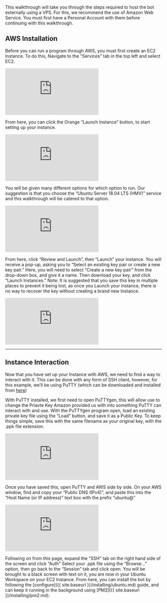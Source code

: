 This walkthrough will take you through the steps required to host the bot externally using a VPS. For this, we recommend the use of Amazon Web Service. You must first have a Personal Account with them before continuing with this walkthrough.

## AWS Installation

Before you can run a program through AWS, you must first create an EC2 Instance. To do this, Navigate to the “Services” tab in the top left and select EC2.

[![](https://aleanaazure.xyz/lib/exe/fetch.php?w=512&h=512&tok=887f2d&media=https%3A%2F%2Fbritishbenji.github.io%2FMusicBot%2Fimages%2FAWS%2FSelect_EC2.PNG)](https://aleanaazure.xyz/lib/exe/fetch.php?tok=a8e437&media=https%3A%2F%2Fbritishbenji.github.io%2FMusicBot%2Fimages%2FAWS%2FSelect_EC2.PNG "https://britishbenji.github.io/MusicBot/images/AWS/Select_EC2.PNG")

From here, you can click the Orange “Launch Instance” button, to start setting up your instance.

[![](https://aleanaazure.xyz/lib/exe/fetch.php?w=512&h=512&tok=6d2992&media=https%3A%2F%2Fbritishbenji.github.io%2FMusicBot%2Fimages%2FAWS%2FLaunch_Instance.PNG)](https://aleanaazure.xyz/lib/exe/fetch.php?tok=fa29ee&media=https%3A%2F%2Fbritishbenji.github.io%2FMusicBot%2Fimages%2FAWS%2FLaunch_Instance.PNG "https://britishbenji.github.io/MusicBot/images/AWS/Launch_Instance.PNG")

You will be given many different options for which option to run. Our suggestion is that you choose the “Ubuntu Server 18.04 LTS (HMV)” service and this walkthrough will be catered to that option.

[![](https://aleanaazure.xyz/lib/exe/fetch.php?w=512&h=512&tok=52beda&media=https%3A%2F%2Fbritishbenji.github.io%2FMusicBot%2Fimages%2FAWS%2FFree_Tier_Ubuntu.PNG)](https://aleanaazure.xyz/lib/exe/fetch.php?tok=bd0c9e&media=https%3A%2F%2Fbritishbenji.github.io%2FMusicBot%2Fimages%2FAWS%2FFree_Tier_Ubuntu.PNG "https://britishbenji.github.io/MusicBot/images/AWS/Free_Tier_Ubuntu.PNG")

From here, click “Review and Launch”, then “Launch” your instance. You will receive a pop-up, asking you to “Select an existing key pair or create a new key pair.”
Here, you will need to select “Create a new key pair” from the drop-down box, and give it a name.
Then download your key, and click “Launch Instances.”
Note: It is suggested that you save this key in multiple places to prevent it being lost, as once you Launch your instance, there is no way to recover the key without creating a brand new Instance.

[![](https://aleanaazure.xyz/lib/exe/fetch.php?w=512&h=512&tok=66b704&media=https%3A%2F%2Fbritishbenji.github.io%2FMusicBot%2Fimages%2FAWS%2FCreate_New_Key_Pair.PNG)](https://aleanaazure.xyz/lib/exe/fetch.php?tok=489525&media=https%3A%2F%2Fbritishbenji.github.io%2FMusicBot%2Fimages%2FAWS%2FCreate_New_Key_Pair.PNG "https://britishbenji.github.io/MusicBot/images/AWS/Create_New_Key_Pair.PNG")

---

## Instance Interaction

Now that you have set up your Instance with AWS, we need to find a way to interact with it.
This can be done with any form of SSH client, however, for this example, we’ll be using PuTTY (which can be downloaded and installed from [here](https://www.chiark.greenend.org.uk/~sgtatham/putty/latest.html "https://www.chiark.greenend.org.uk/~sgtatham/putty/latest.html"))

With PuTTY installed, we first need to open PuTTYgen, this will allow use to change the Priavte Key Amazon provided us with into something PuTTY can interact with and use.
With the PuTTYgen program open, load an existing private key file using the “Load” button, and save it as a Public Key.
To keep things simple, save this with the same filename as your original key, with the .ppk file extension.

[![](https://aleanaazure.xyz/lib/exe/fetch.php?w=512&h=512&tok=df744d&media=https%3A%2F%2Fbritishbenji.github.io%2FMusicBot%2Fimages%2FAWS%2FPuTTYgen_UI.PNG)](https://aleanaazure.xyz/lib/exe/fetch.php?tok=673278&media=https%3A%2F%2Fbritishbenji.github.io%2FMusicBot%2Fimages%2FAWS%2FPuTTYgen_UI.PNG "https://britishbenji.github.io/MusicBot/images/AWS/PuTTYgen_UI.PNG")

Once you have saved this, open PuTTY and AWS side by side. On your AWS window, find and copy your “Public DNS (IPv4)”, and paste this into the “Host Name (or IP address)” text box with the prefix “ubuntu@”

[![](https://aleanaazure.xyz/lib/exe/fetch.php?w=512&h=512&tok=bcffa4&media=https%3A%2F%2Fbritishbenji.github.io%2FMusicBot%2Fimages%2FAWS%2FConnect_IP.PNG)](https://aleanaazure.xyz/lib/exe/fetch.php?tok=907d59&media=https%3A%2F%2Fbritishbenji.github.io%2FMusicBot%2Fimages%2FAWS%2FConnect_IP.PNG "https://britishbenji.github.io/MusicBot/images/AWS/Connect_IP.PNG")

Following on from this page, expand the “SSH” tab on the right hand side of the screen and click “Auth” Select your .ppk file using the “Browse…” option, then go back to the “Session” tab and click open.
You will be brought to a black screen with text on it, you are now in your Ubuntu Workspace on your EC2 Instance.
From here, you can install the bot by following the [configure]({{ site.baseurl }}/installing/ubuntu.md) guide, and can keep it running in the background using [PM2]({{ site.baseurl }}/installing/pm2.md).
